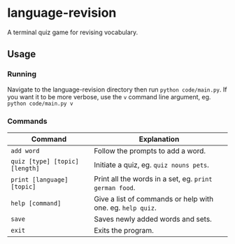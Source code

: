 # language-revision
A terminal quiz game for revising vocabulary.

## Usage
### Running
Navigate to the language-revision directory then run `python code/main.py`. If you want it to be more verbose, use the `v` command line argument, eg. `python code/main.py v`

### Commands
Command | Explanation
--------|------------
`add word` | Follow the prompts to add a word.
`quiz [type] [topic] [length]` | Initiate a quiz, eg. `quiz nouns pets`.
`print [language] [topic]` | Print all the words in a set, eg. `print german food`.
`help [command]` | Give a list of commands or help with one. eg. `help quiz`.
`save` | Saves newly added words and sets.
`exit` | Exits the program.
